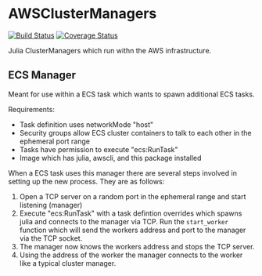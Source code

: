 # AWSClusterManagers

[![Build Status](https://gitlab.invenia.ca/invenia/AWSClusterManagers.jl/badges/master/build.svg)](https://gitlab.invenia.ca/invenia/AWSClusterManagers.jl/commits/master)
[![Coverage Status](https://gitlab.invenia.ca/invenia/AWSClusterManagers.jl/badges/master/coverage.svg)](https://gitlab.invenia.ca/invenia/AWSClusterManagers.jl/commits/master)

Julia ClusterManagers which run withn the AWS infrastructure.

## ECS Manager

Meant for use within a ECS task which wants to spawn additional ECS tasks.

Requirements:
- Task definition uses networkMode "host"
- Security groups allow ECS cluster containers to talk to each other in the ephemeral port range
- Tasks have permission to execute "ecs:RunTask"
- Image which has julia, awscli, and this package installed

When a ECS task uses this manager there are several steps involved in setting up the new process. They are as follows:

1. Open a TCP server on a random port in the ephemeral range and start listening (manager)
2. Execute "ecs:RunTask" with a task defintion overrides which spawns julia and connects to the manager via TCP. Run the `start_worker` function which will send the workers address and port to the manager via the TCP socket.
3. The manager now knows the workers address and stops the TCP server.
4. Using the address of the worker the manager connects to the worker like a typical cluster manager.
